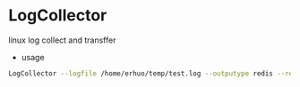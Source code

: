 # LogCollector
linux log collect and transffer
- usage
```bash
LogCollector --logfile /home/erhuo/temp/test.log --outputype redis --redis_host 1.1.1.1 --redis_port 6379 --redis_password redis1 --logrediskey key
```
